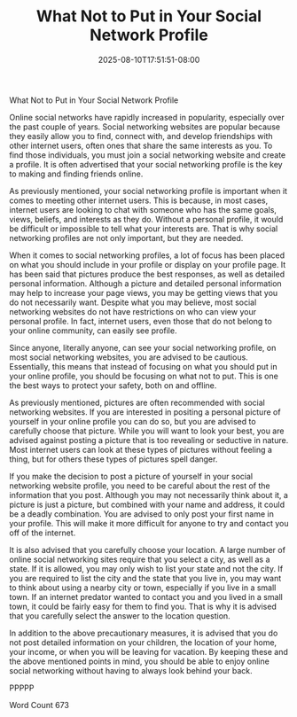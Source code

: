 ﻿---
title: "What Not to Put in Your Social Network Profile"
date: 2025-08-10T17:51:51-08:00
description: "Social Networking Tips for Web Success"
featured_image: "/images/Social Networking.jpg"
tags: ["Social Networking"]
---

What Not to Put in Your Social Network Profile

Online social networks have rapidly increased in popularity, especially over the past couple of years.  Social networking websites are popular because they easily allow you to find, connect with, and develop friendships with other internet users, often ones that share the same interests as you. To find those individuals, you must join a social networking website and create a profile.  It is often advertised that your social networking profile is the key to making and finding friends online.

As previously mentioned, your social networking profile is important when it comes to meeting other internet users. This is because, in most cases, internet users are looking to chat with someone who has the same goals, views, beliefs, and interests as they do.  Without a personal profile, it would be difficult or impossible to tell what your interests are. That is why social networking profiles are not only important, but they are needed.

When it comes to social networking profiles, a lot of focus has been placed on what you should include in your profile or display on your profile page. It has been said that pictures produce the best responses, as well as detailed personal information.  Although a picture and detailed personal information may help to increase your page views, you may be getting views that you do not necessarily want.  Despite what you may believe, most social networking websites do not have restrictions on who can view your personal profile.  In fact, internet users, even those that do not belong to your online community, can easily see profile.

Since anyone, literally anyone, can see your social networking profile, on most social networking websites, you are advised to be cautious. Essentially, this means that instead of focusing on what you should put in your online profile, you should be focusing on what not to put.  This is one the best ways to protect your safety, both on and offline.  

As previously mentioned, pictures are often recommended with social networking websites. If you are interested in positing a personal picture of yourself in your online profile you can do so, but you are advised to carefully choose that picture.  While you will want to look your best, you are advised against posting a picture that is too revealing or seductive in nature.  Most internet users can look at these types of pictures without feeling a thing, but for others these types of pictures spell danger.

If you make the decision to post a picture of yourself in your social networking website profile, you need to be careful about the rest of the information that you post.  Although you may not necessarily think about it, a picture is just a picture, but combined with your name and address, it could be a deadly combination. You are advised to only post your first name in your profile. This will make it more difficult for anyone to try and contact you off of the internet.  

It is also advised that you carefully choose your location.  A large number of online social networking sites require that you select a city, as well as a state. If it is allowed, you may only wish to list your state and not the city.  If you are required to list the city and the state that you live in, you may want to think about using a nearby city or town, especially if you live in a small town. If an internet predator wanted to contact you and you lived in a small town, it could be fairly easy for them to find you. That is why it is advised that you carefully select the answer to the location question.

In addition to the above precautionary measures, it is advised that you do not post detailed information on your children, the location of your home, your income, or when you will be leaving for vacation.  By keeping these and the above mentioned points in mind, you should be able to enjoy online social networking without having to always look behind your back.

PPPPP

Word Count 673


